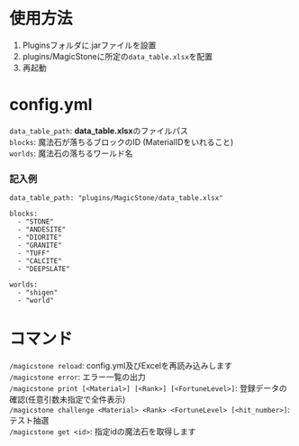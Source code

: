 # 使用方法

1. Pluginsフォルダに.jarファイルを設置
2. plugins/MagicStoneに所定の`data_table.xlsx`を配置
3. 再起動

# config.yml

`data_table_path`: **data_table.xlsx**のファイルパス  
`blocks`: 魔法石が落ちるブロックのID (MaterialIDをいれること)  
`worlds`: 魔法石の落ちるワールド名

### 記入例

```
data_table_path: "plugins/MagicStone/data_table.xlsx"

blocks:
  - "STONE"
  - "ANDESITE"
  - "DIORITE"
  - "GRANITE"
  - "TUFF"
  - "CALCITE"
  - "DEEPSLATE"

worlds:
  - "shigen"
  - "world"
```

# コマンド

`/magicstone reload`: config.yml及びExcelを再読み込みします  
`/magicstone error`: エラー一覧の出力  
`/magicstone print [<Material>] [<Rank>] [<FortuneLevel>]`: 登録データの確認(任意引数未指定で全件表示)  
`/magicstone challenge <Material> <Rank> <FortuneLevel> [<hit_number>]`: テスト抽選  
`/magicstone get <id>`: 指定idの魔法石を取得します  
